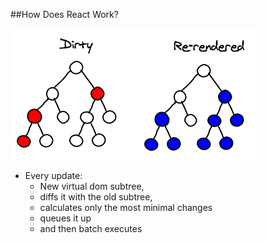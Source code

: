 ##How Does React Work?

![](images/subtree-rerendering.png "logo text")

* Every update:
  * New virtual dom subtree,
  * diffs it with the old subtree,
  * calculates only the most minimal changes
  * queues it up
  * and then batch executes
